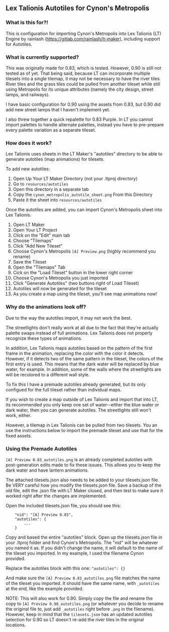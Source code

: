 ## Lex Talionis Autotiles for Cynon's Metropolis

### What is this for?!

This is configuration for importing Cynon's Metropolis into Lex Talionis (LT) Engine by rainlash (https://gitlab.com/rainlash/lt-maker), including support for Autotiles.


### What is currently supported?

This was originally made for 0.83, which is tested. However, 0.90 is still not tested as of yet. That being said, because LT can incorporate multiple tilesets into a single tilemap, it may not be necessary to have the river tiles. River tiles and the grass tiles could be pulled from another tileset while still using Metropolis for its unique attributes (namely the city design, street lamps, and railways).

I have basic configuration for 0.90 using the assets from 0.83, but 0.90 did add new street lamps that I haven't implement yet.

I also threw together a quick repalette for 0.83 Purple. In LT you cannot import palettes to handle alternate palettes, instead you have to pre-prepare every palette variation as a separate tileset.


### How does it work?

Lex Talionis uses sheets in the LT Maker's "autotiles" directory to be able to generate autotiles (map animations) for tilesets.

To add new autotiles:
1. Open Up Your LT Maker Directory (not your .ltproj directory)
2. Go to `resources/autotiles`
3. Open this directory in a separate tab
4. Copy the `cynon_metropolis_autotile_sheet.png` From this Directory
5. Paste it the sheet into `resources/autotiles`

Once the autotiles are added, you can import Cynon's Metropolis sheet into Lex Talionis.
1. Open LT Maker
2. Open Your LT Project
3. Click on the "Edit" main tab
4. Choose "Tilemaps"
5. Click "Add New Tileset"
6. Choose Cynon's Metropolis `[A] Preview.png` (highly recommend you rename)
7. Save the Tileset
8. Open the "Tilemaps" Tab
9. Cick on the "Load Tileset" button in the lower right corner
10. Choose Cynon's Metropolis you just imported
11. Click "Generate Autotiles" (two buttons right of Load Tileset)
12. Autotiles will now be generated for the tileset
13. As you create a map using the tileset, you'll see map animations now!

### Why do the animations look off?

Due to the way the autotiles import, it may not work the best.

The streetlights don't really work at all due to the fact that they're actually palette swaps instead of full animations. Lex Talionis does not properly recognize these types of animations.

In addition, Lex Talionis maps autotiles based on the pattern of the first frame in the animation, replacing the color with the color it detects. However, if it detects two of the same pattern in the tileset, the colors of the first entry is used. This means that the dark water will be replaced by blue water, for example. In addition, some of the walls where the streetlights are will be recolored to a different wall style.

To fix this I have a premade autotiles already generated, but its only configued for the full tileset rather than individual maps.

If you wish to create a map outside of Lex Talionis and import that into LT, its recommended you only keep one set of water--either the blue water or dark water, then you can generate autotiles. The streetlights still won't work, either.

However, a tilemap in Lex Talionis can be pulled from two tilesets. You an use the instructions below to import the premade tileset and use that for the fixed assets.

### Using the Premade Autotiles

`[A] Preview 0.83_autotiles.png` is an already completed autotiles with post-generation edits made to fix these issues. This allows you to keep the dark water and have lantern animations.

The attached tilesets.json also needs to be added to your tilesets.json file. Be VERY careful how you modify the tilesets.json file. Save a backup of the old file, edit the .json file with LT Maker closed, and then test to make sure it worked right after the changes are implemented.

Open the included tilesets.json file, you should see this:
```
    "nid": "[A] Preview 0.83",
    "autotiles": {
        ...
    }
```

Copy and based the entire "autotiles" block. Open up the tilesets.json file in your .ltproj folder and find Cynon's Metropolis. The "nid" will be whatever you named it as. If you didn't change the name, it will default to the name of the tileset you imported. In my example, I used the filename Cynon provided.

Replace the autotiles block with this one:
`"autotiles": {}`

And make sure the `[A] Preview 0.83_autotiles.png` file matches the name of the tileset you imported. It should have the same name, with `_autotiles` at the end, like the example provided.

NOTE:
This will also work for 0.90. Simply copy the file and rename the copy to `[A] Preview 0.90_autotiles.png` (or whatever you decide to rename the original file to, just add `_autotiles` right before `.png` in the filename). However, keep in mind that the `tilesets.json` has an updated autotiles selection for 0.90 so LT doesn't re-add the river tiles in the original locations.